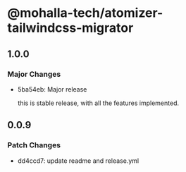 # @mohalla-tech/atomizer-tailwindcss-migrator

## 1.0.0

### Major Changes

- 5ba54eb: Major release

  this is stable release, with all the features implemented.

## 0.0.9

### Patch Changes

- dd4ccd7: update readme and release.yml
